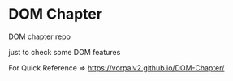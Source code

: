 # DOM Chapter
 DOM chapter repo

just to check some DOM features

For Quick Reference => https://vorpalv2.github.io/DOM-Chapter/
